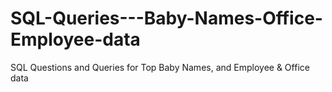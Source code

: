 # SQL-Queries---Baby-Names-Office-Employee-data
SQL Questions and Queries for Top Baby Names, and Employee &amp; Office data
